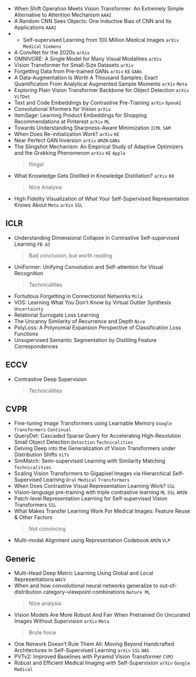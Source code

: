 * When Shift Operation Meets Vision Transformer: An Extremely Simple Alternative to Attention Mechanism `AAAI`
* A Random CNN Sees Objects: One Inductive Bias of CNN and Its Applications `AAAI`
* * Self-supervised Learning from 100 Million Medical Images `arXiv` `Medical` `Siemens`
* A ConvNet for the 2020s `arXiv`
* OMNIVORE: A Single Model for Many Visual Modalities `arXiv`
* Vision Transformer for Small-Size Datasets `arXiv`
* Forgetting Data from Pre-trained GANs `arXiv` `KE` `GANs`
* A Data-Augmentation Is Worth A Thousand Samples: Exact Quantification From Analytical Augmented Sample Moments `arXiv` `Meta`
* Exploring Plain Vision Transformer Backbone for Object Detection `arXiv` `ViTDet`
* Text and Code Embeddings by Contrastive Pre-Training `arXiv` `OpenAI`
* Convolutional Xformers for Vision `arXiv`
* ItemSage: Learning Product Embeddings for Shopping Recommendations at Pinterest `arXiv` `ML`
* Towards Understanding Sharpness-Aware Minimization `ICML` `SAM`
* When Does Re-initialization Work? `arXiv` `KE`
* Near Perfect GAN Inversion `arXiv` `AMZN` `GANs`
* The Slingshot Mechanism: An Empirical Study of Adaptive Optimizers and the Grokking Phenomenon `arXiv` `KE` `Apple`
	> flings!
* What Knowledge Gets Distilled in Knowledge Distillation? `arXiv` `KD`
	> Nice Analysis
* High Fidelity Visualization of What Your Self-Supervised Representation Knows About `Meta` `arXiv` `SSL`

## ICLR
* Understanding Dimensional Collapse in Contrastive Self-supervised Learning `FB AI`
	> Bad conclusion, but worth reading
* UniFormer: Unifying Convolution and Self-attention for Visual Recognition
	> Technicalities
* Fortuitous Forgetting in Connectionist Networks `Mila`
* VOS: Learning What You Don't Know by Virtual Outlier Synthesis `Uncertainty`
* Relational Surrogate Loss Learning
* The Uncanny Similarity of Recurrence and Depth `Nice`
* PolyLoss: A Polynomial Expansion Perspective of Classification Loss Functions
* Unsupervised Semantic Segmentation by Distilling Feature Correspondences

## ECCV
* Contrastive Deep Supervision
	> Technicalities

## CVPR
* Fine-tuning Image Transformers using Learnable Memory `Google` `Transformers` `Continual`
* QueryDet: Cascaded Sparse Query for Accelerating High-Resolution Small Object Detection `Detection` `Technicalities`
* Delving Deep into the Generalization of Vision Transformers under Distribution Shifts `ViTs`
* SimMatch: Semi-supervised Learning with Similarity Matching `Technicalities`
* Scaling Vision Transformers to Gigapixel Images via Hierarchical Self-Supervised Learning `Oral` `Medical` `Transformers`
* When Does Contrastive Visual Representation Learning Work? `SSL`
* Vision-language pre-training with triple contrastive learning `ML` `SSL` `AMZN`
* Patch-level Representation Learning for Self-supervised Vision Transformers `SSL`
* What Makes Transfer Learning Work For Medical Images: Feature Reuse & Other Factors
	> Not convincing
* Multi-modal Alignment using Representation Codebook `AMZN` `VLP`	

## Generic
* Multi-Head Deep Metric Learning Using Global and Local Representations `WACV`
* When and how convolutional neural networks generalize to out-of-distribution category–viewpoint combinations `Nature ML`
	> Nice analysis
* Vision Models Are More Robust And Fair When Pretrained On Uncurated Images Without Supervision `arXiv` `Meta`
	> Brute force
* One Network Doesn't Rule Them All: Moving Beyond Handcrafted Architectures in Self-Supervised Learning `arXiv` `SSL` `NAS`
* PVTv2: Improved Baselines with Pyramid Vision Transformer `CVMJ`
* Robust and Efficient Medical Imaging with Self-Supervision `arXiv` `Google` `Medical`